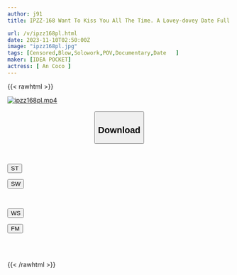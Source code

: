 ```yaml
---
author: j91
title: IPZZ-168 Want To Kiss You All The Time. A Lovey-dovey Date Full Of Lovey-dovey Love For Each Other Over And Over Again! A Complete Document! Full-length Gonzo SEX! Anzu Here

url: /v/ipzz168pl.html
date: 2023-11-10T02:50:00Z
image: "ipzz168pl.jpg"
tags: [Censored,Blow,Solowork,POV,Documentary,Date	 ]
maker: [IDEA POCKET]
actress: [ An Coco ]
---
```



{{< rawhtml >}}

<div class="video" data-videoid="jpJ6ZOrwYwfzyqz">
    <a href="javascript:;">
        <img src="https://my.j91.asia/v/ipzz168pl.jpg" width="WIDTH" height="HEIGHT" alt="ipzz168pl.mp4" loading="lazy">
    </a>
</div>

<script type="text/javascript" src="https://j91.asia/asset/on-demand-st.js"></script>

<br>
  <link rel="stylesheet" href="https://j91.asia/asset/bs5.css">
  
  <center>
  <button class="btn btn-primary" type="button" data-bs-toggle="collapse" data-bs-target=".multi-collapse" aria-expanded="false" aria-controls="multiCollapseExample1 multiCollapseExample2"><h2>Download</h2></button></center>
</p>
<div class="row">
  <div class="col">
    <div class="collapse multi-collapse" id="multiCollapseExample1">
      <div class="card card-body">
	      	      <br>
<div class="buttons">  
<p><a href="https://streamtape.to/v/jpJ6ZOrwYwfzyqz" target="_blank"><button class="btn-hover color-3"><i class="fa fa-download"></i> ST</button></a></p>
<p><a href="https://sfastwish.com/6hb4fkga1y6z" target="_blank"><button class="btn-hover color-2"><i class="fa fa-download"></i> SW</button></a></p></div>
    </div>
  </div>
</div>
  <div class="col">
    <div class="collapse multi-collapse" id="multiCollapseExample2">
      <div class="card card-body">
	      <br>
<div class="buttons">
<p><a href="javascript:;" target="_blank"><button class="btn-hover color-9"><i class="fa fa-download"></i> WS</button></a></p>
<p><a href="javascript:;" target="_blank"><button class="btn-hover color-8"><i class="fa fa-download"></i> FM</button></a></p></div>
<br><br>
      </div>
    </div>
  </div>
</div>

{{< /rawhtml >}}
